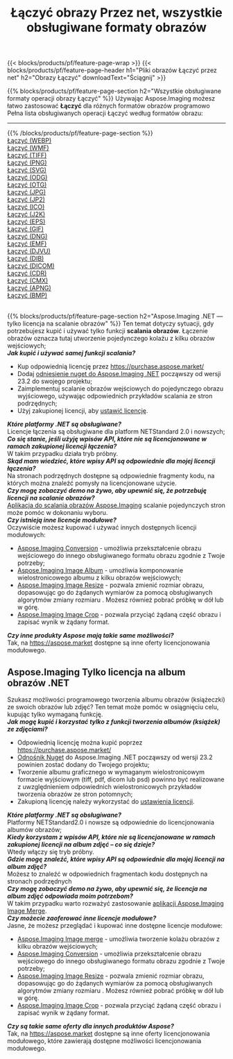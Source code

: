 ﻿---
title: Łączyć obrazy Przez net, wszystkie obsługiwane formaty obrazów 
weight: 3920
url: /pl/net/merge 
lang: pl
langdirlevel: 2
locales: zh-hans,ja,it,ru,de,es,fr,nl,id,lt,pl,pt,vi,tr,ko,zh-hant,ar,hi,th,sv,cs,uk,he
description: Używając Aspose.Imaging możesz łatwo Łączyć obrazy Via net
---

{{< blocks/products/pf/feature-page-wrap >}}
{{< blocks/products/pf/feature-page-header h1="Pliki obrazów Łączyć przez net" h2="Obrazy Łączyć" downloadText="Ściągnij" >}}


{{% blocks/products/pf/feature-page-section  h2="Wszystkie obsługiwane formaty operacji obrazy Łączyć" %}}
Używając Aspose.Imaging możesz łatwo zastosować **Łączyć** dla różnych formatów obrazów programowo
<br/>
Pełna lista obsługiwanych operacji Łączyć według formatów obrazu:
<hr/>
{{% /blocks/products/pf/feature-page-section %}}
<div class="container-fluid productfamilypage bg-gray">
    <div class="convertypes bg-gray agp-content section">
        <div class="container">
		<div class="row other-converters">
		    <div class='col-md-2 other-converter remove-lp remove-rp'><a href="/imaging/pl/net/merge/webp" >Łączyć (WEBP)</a></div><div class='col-md-2 other-converter remove-lp remove-rp'><a href="/imaging/pl/net/merge/wmf" >Łączyć (WMF)</a></div><div class='col-md-2 other-converter remove-lp remove-rp'><a href="/imaging/pl/net/merge/tiff" >Łączyć (TIFF)</a></div><div class='col-md-2 other-converter remove-lp remove-rp'><a href="/imaging/pl/net/merge/png" >Łączyć (PNG)</a></div><div class='col-md-2 other-converter remove-lp remove-rp'><a href="/imaging/pl/net/merge/svg" >Łączyć (SVG)</a></div><div class='col-md-2 other-converter remove-lp remove-rp'><a href="/imaging/pl/net/merge/odg" >Łączyć (ODG)</a></div><div class='col-md-2 other-converter remove-lp remove-rp'><a href="/imaging/pl/net/merge/otg" >Łączyć (OTG)</a></div><div class='col-md-2 other-converter remove-lp remove-rp'><a href="/imaging/pl/net/merge/jpg" >Łączyć (JPG)</a></div><div class='col-md-2 other-converter remove-lp remove-rp'><a href="/imaging/pl/net/merge/jp2" >Łączyć (JP2)</a></div><div class='col-md-2 other-converter remove-lp remove-rp'><a href="/imaging/pl/net/merge/ico" >Łączyć (ICO)</a></div><div class='col-md-2 other-converter remove-lp remove-rp'><a href="/imaging/pl/net/merge/j2k" >Łączyć (J2K)</a></div><div class='col-md-2 other-converter remove-lp remove-rp'><a href="/imaging/pl/net/merge/eps" >Łączyć (EPS)</a></div><div class='col-md-2 other-converter remove-lp remove-rp'><a href="/imaging/pl/net/merge/gif" >Łączyć (GIF)</a></div><div class='col-md-2 other-converter remove-lp remove-rp'><a href="/imaging/pl/net/merge/dng" >Łączyć (DNG)</a></div><div class='col-md-2 other-converter remove-lp remove-rp'><a href="/imaging/pl/net/merge/emf" >Łączyć (EMF)</a></div><div class='col-md-2 other-converter remove-lp remove-rp'><a href="/imaging/pl/net/merge/djvu" >Łączyć (DJVU)</a></div><div class='col-md-2 other-converter remove-lp remove-rp'><a href="/imaging/pl/net/merge/dib" >Łączyć (DIB)</a></div><div class='col-md-2 other-converter remove-lp remove-rp'><a href="/imaging/pl/net/merge/dicom" >Łączyć (DICOM)</a></div><div class='col-md-2 other-converter remove-lp remove-rp'><a href="/imaging/pl/net/merge/cdr" >Łączyć (CDR)</a></div><div class='col-md-2 other-converter remove-lp remove-rp'><a href="/imaging/pl/net/merge/cmx" >Łączyć (CMX)</a></div><div class='col-md-2 other-converter remove-lp remove-rp'><a href="/imaging/pl/net/merge/apng" >Łączyć (APNG)</a></div><div class='col-md-2 other-converter remove-lp remove-rp'><a href="/imaging/pl/net/merge/bmp" >Łączyć (BMP)</a></div>
                </div>
        </div>
    </div>
</div>
<br/>

{{% blocks/products/pf/feature-page-section  h2="Aspose.Imaging .NET — tylko licencja na scalanie obrazów" %}}
Ten temat dotyczy sytuacji, gdy potrzebujesz kupić i używać tylko funkcji <b>scalania obrazów</b>. Łączenie obrazów oznacza tutaj utworzenie pojedynczego kolażu z kilku obrazów wejściowych; <br/>
<i><b>Jak kupić i używać samej funkcji scalania?</b></i>
<ul>
<li>
Kup odpowiednią licencję przez <a href="https://purchase.aspose.market/">https://purchase.aspose.market/</a>
</li>
<li>
Dodaj <a href="https://www.nuget.org/packages/Aspose.Imaging">odniesienie nuget do Aspose.Imaging .NET</a> począwszy od wersji 23.2 do swojego projektu;
</li>
<li>
Zaimplementuj scalanie obrazów wejściowych do pojedynczego obrazu wyjściowego, używając odpowiednich przykładów scalania ze stron podrzędnych;
</li>
<li>
Użyj zakupionej licencji, aby <a href="https://docs.aspose.com/imaging/net/licensing/">ustawić licencję</a>.
</li>
</ul>
<i><b>Które platformy .NET są obsługiwane?</b></i> <br/>
Licencje łączenia są obsługiwane dla platform NETStandard 2.0 i nowszych;<br/>
<i><b>Co się stanie, jeśli użyję wpisów API, które nie są licencjonowane w ramach zakupionej licencji łączenia?</b></i><br/>
W takim przypadku działa tryb próbny.<br/>
<i><b>Skąd mam wiedzieć, które wpisy API są odpowiednie dla mojej licencji łączenia?</b></i><br/>
Na stronach podrzędnych dostępne są odpowiednie fragmenty kodu, na których można znaleźć pomysły na licencjonowane użycie.<br/>
<i><b>Czy mogę zobaczyć demo na żywo, aby upewnić się, że potrzebuję licencji na scalanie obrazów?</b></i><br/>
<a href="https://products.aspose.app/imaging/pl/image-merge/">Aplikacja do scalania obrazów Aspose.Imaging</a> scalanie pojedynczych stron może pomóc w dokonaniu wyboru.<br />
<i><b>Czy istnieją inne licencje modułowe?</b></i><br/>
Oczywiście możesz kupować i używać innych dostępnych licencji modułowych:<br/>
<ul>
<li>
<a href="https://products.aspose.com/imaging/pl/net/conversion/">Aspose.Imaging Conversion</a> - umożliwia przekształcenie obrazu wejściowego do innego obsługiwanego formatu obrazu zgodnie z Twoje potrzeby;
</li>
<li>
<a href="https://products.aspose.com/imaging/pl/net/merge/">Aspose.Imaging Image Album</a> - umożliwia komponowanie wielostronicowego albumu z kilku obrazów wejściowych;
</li>
<li>
<a href="https://products.aspose.com/imaging/pl/net/resize/">Aspose.Imaging Image Resize</a> - pozwala zmienić rozmiar obrazu, dopasowując go do żądanych wymiarów za pomocą obsługiwanych algorytmów zmiany rozmiaru . Możesz również pobrać próbkę w dół lub w górę.
</li>
<li>
<a href="https://products.aspose.com/imaging/pl/net/crop/">Aspose.Imaging Image Crop</a> - pozwala przyciąć żądaną część obrazu i zapisać wynik w żądany format.
</li>
</ul>
<i><b>Czy inne produkty Aspose mają takie same możliwości?</b></i><br/>
Tak, na <a href="https://aspose.market">https://aspose.market</a> dostępne są inne oferty licencjonowania modułowego.

<br/>
<h2>Aspose.Imaging Tylko licencja na album obrazów .NET</h2>
Szukasz możliwości programowego tworzenia albumu obrazów (książeczki) ze swoich obrazów lub zdjęć? Ten temat może pomóc w osiągnięciu celu, kupując tylko wymaganą funkcję.<br/>
<i><b>Jak mogę kupić i korzystać tylko z funkcji tworzenia albumów (książek) ze zdjęciami?</b></i>
<ul>
<li>
Odpowiednią licencję można kupić poprzez <a href="https://purchase.aspose.market/">https://purchase.aspose.market/</a>
</li>
<li>
<a href="https://www.nuget.org/packages/Aspose.Imaging">Odnośnik Nuget</a> do Aspose.Imaging .NET począwszy od wersji 23.2 powinien zostać dodany do Twojego projektu;
</li>
<li>
Tworzenie albumu graficznego w wymaganym wielostronicowym formacie wyjściowym (tiff, pdf, dicom lub psd) powinno być realizowane z uwzględnieniem odpowiednich wielostronicowych przykładów tworzenia obrazów ze stron potomnych;
</li>
<li>
Zakupioną licencję należy wykorzystać do <a href="https://docs.aspose.com/imaging/net/licensing/">ustawienia licencji</a>.
</li>
</ul>
<i><b>Które platformy .NET są obsługiwane?</b></i> <br/>
Platformy NETStandard2.0 i nowsze są odpowiednie do licencjonowania albumów obrazów;<br/>
<i><b>Kiedy korzystam z wpisów API, które nie są licencjonowane w ramach zakupionej licencji na album zdjęć – co się dzieje?</b></i><br/>
Wtedy włączy się tryb próbny.<br/>
<i><b>Gdzie mogę znaleźć, które wpisy API są odpowiednie dla mojej licencji na album zdjęć?</b></i><br/>
Możesz to znaleźć w odpowiednich fragmentach kodu dostępnych na stronach podrzędnych<br/>
<i><b>Czy mogę zobaczyć demo na żywo, aby upewnić się, że licencja na album zdjęć odpowiada moim potrzebom?</b></i><br/>
W takim przypadku warto rozważyć zastosowanie <a href="https://products.aspose.app/imaging/pl/image-merge/">aplikacji Aspose.Imaging Image Merge</a>. <br/>
<i><b>Czy możecie zaoferować inne licencje modułowe?</b></i><br/>
Jasne, że możesz przeglądać i kupować inne dostępne licencje modułowe:<br/>
<ul>
<li>
<a href="https://products.aspose.com/imaging/pl/net/merge/">Aspose.Imaging Image merge</a> - umożliwia tworzenie kolażu obrazów z kilku obrazów wejściowych;
</li>
<li>
<a href="https://products.aspose.com/imaging/pl/net/conversion/">Aspose.Imaging Conversion</a> - umożliwia przekształcenie obrazu wejściowego do innego obsługiwanego formatu obrazu zgodnie z Twoje potrzeby;
</li>
<li>
<a href="https://products.aspose.com/imaging/pl/net/resize/">Aspose.Imaging Image Resize</a> - pozwala zmienić rozmiar obrazu, dopasowując go do żądanych wymiarów za pomocą obsługiwanych algorytmów zmiany rozmiaru . Możesz również pobrać próbkę w dół lub w górę.
</li>
<li>
<a href="https://products.aspose.com/imaging/pl/net/crop/">Aspose.Imaging Image Crop</a> - pozwala przyciąć żądaną część obrazu i zapisać wynik w żądany format.
</li>
</ul>
<i><b>Czy są takie same oferty dla innych produktów Aspose?</b></i><br/>
Tak, na <a href="https://aspose.market">https://aspose.market</a> dostępne są inne oferty licencjonowania modułowego, które zawierają dostępne możliwości licencjonowania modułowego.

